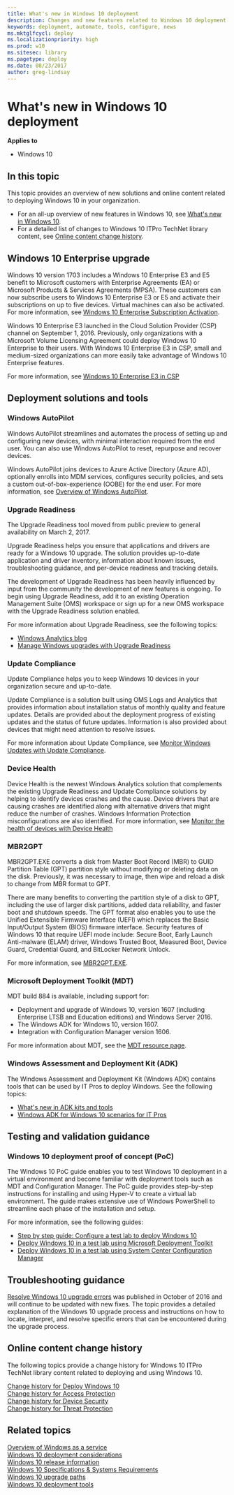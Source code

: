 ```yaml
---
title: What's new in Windows 10 deployment
description: Changes and new features related to Windows 10 deployment
keywords: deployment, automate, tools, configure, news
ms.mktglfcycl: deploy
ms.localizationpriority: high
ms.prod: w10
ms.sitesec: library
ms.pagetype: deploy
ms.date: 08/23/2017
author: greg-lindsay
---
```


# What's new in Windows 10 deployment

**Applies to**
-   Windows 10


## In this topic

This topic provides an overview of new solutions and online content related to deploying Windows 10 in your organization.

- For an all-up overview of new features in Windows 10, see [What's new in Windows 10](https://technet.microsoft.com/itpro/windows/whats-new/index).
- For a detailed list of changes to Windows 10 ITPro TechNet library content, see [Online content change history](#online-content-change-history).


## Windows 10 Enterprise upgrade

Windows 10 version 1703 includes a Windows 10 Enterprise E3 and E5 benefit to Microsoft customers with Enterprise Agreements (EA) or Microsoft Products & Services Agreements (MPSA). These customers can now subscribe users to Windows 10 Enterprise E3 or E5 and activate their subscriptions on up to five devices. Virtual machines can also be activated. For more information, see [Windows 10 Enterprise Subscription Activation](windows-10-enterprise-subscription-activation.md).

Windows 10 Enterprise E3 launched in the Cloud Solution Provider (CSP) channel on September 1, 2016. Previously, only organizations with a Microsoft Volume Licensing Agreement could deploy Windows 10 Enterprise to their users. With Windows 10 Enterprise E3 in CSP, small and medium-sized organizations can more easily take advantage of Windows 10 Enterprise features.

For more information, see [Windows 10 Enterprise E3 in CSP](windows-10-enterprise-e3-overview.md)


## Deployment solutions and tools

### Windows AutoPilot

Windows AutoPilot streamlines and automates the process of setting up and configuring new devices, with minimal interaction required from the end user. You can also use Windows AutoPilot to reset, repurpose and recover devices.

Windows AutoPilot joins devices to Azure Active Directory (Azure AD), optionally enrolls into MDM services, configures security policies, and sets a custom out-of-box-experience (OOBE) for the end user. For more information, see [Overview of Windows AutoPilot](windows-10-auto-pilot.md).

### Upgrade Readiness

The Upgrade Readiness tool moved from public preview to general availability on March 2, 2017. 

Upgrade Readiness helps you ensure that applications and drivers are ready for a Windows 10 upgrade. The solution provides up-to-date application and driver inventory, information about known issues, troubleshooting guidance, and per-device readiness and tracking details. 

The development of Upgrade Readiness has been heavily influenced by input from the community the development of new features is ongoing. To begin using Upgrade Readiness, add it to an existing Operation Management Suite (OMS) workspace or sign up for a new OMS workspace with the Upgrade Readiness solution enabled.  

For more information about Upgrade Readiness, see the following topics:

- [Windows Analytics blog](https://blogs.technet.microsoft.com/upgradeanalytics/)
- [Manage Windows upgrades with Upgrade Readiness](upgrade/manage-windows-upgrades-with-upgrade-readiness.md)


### Update Compliance

Update Compliance helps you to keep Windows 10 devices in your organization secure and up-to-date.

Update Compliance is a solution built using OMS Logs and Analytics that provides information about installation status of monthly quality and feature updates. Details are provided about the deployment progress of existing updates and the status of future updates. Information is also provided about devices that might need attention to resolve issues.

For more information about Update Compliance, see [Monitor Windows Updates with Update Compliance](update/update-compliance-monitor.md).

### Device Health

Device Health is the newest Windows Analytics solution that complements the existing Upgrade Readiness and Update Compliance solutions by helping to identify devices crashes and the cause. Device drivers that are causing crashes are identified along with alternative drivers that might reduce the number of crashes.  Windows Information Protection misconfigurations are also identified. For more information, see [Monitor the health of devices with Device Health](update/device-health-monitor.md)

### MBR2GPT

MBR2GPT.EXE converts a disk from Master Boot Record (MBR) to GUID Partition Table (GPT) partition style without modifying or deleting data on the disk. Previously, it was necessary to image, then wipe and reload a disk to change from MBR format to GPT. 

There are many benefits to converting the partition style of a disk to GPT, including the use of larger disk partitions, added data reliability, and faster boot and shutdown speeds. The GPT format also enables you to use the Unified Extensible Firmware Interface (UEFI) which replaces the Basic Input/Output System (BIOS) firmware interface.  Security features of Windows 10 that require UEFI mode include: Secure Boot, Early Launch Anti-malware (ELAM) driver, Windows Trusted Boot, Measured Boot, Device Guard, Credential Guard, and BitLocker Network Unlock.

For more information, see [MBR2GPT.EXE](mbr-to-gpt.md).


### Microsoft Deployment Toolkit (MDT)

MDT build 884 is available, including support for:
- Deployment and upgrade of Windows 10, version 1607 (including Enterprise LTSB and Education editions) and Windows Server 2016.
- The Windows ADK for Windows 10, version 1607.
- Integration with Configuration Manager version 1606.

For more information about MDT, see the [MDT resource page](https://technet.microsoft.com/en-US/windows/dn475741).


### Windows Assessment and Deployment Kit (ADK)

The Windows Assessment and Deployment Kit (Windows ADK) contains tools that can be used by IT Pros to deploy Windows. See the following topics:

- [What's new in ADK kits and tools](https://msdn.microsoft.com/windows/hardware/commercialize/what-s-new-in-kits-and-tools)
- [Windows ADK for Windows 10 scenarios for IT Pros](windows-adk-scenarios-for-it-pros.md)


## Testing and validation guidance

### Windows 10 deployment proof of concept (PoC)

The Windows 10 PoC guide enables you to test Windows 10 deployment in a virtual environment and become familiar with deployment tools such as MDT and Configuration Manager. The PoC guide provides step-by-step instructions for installing and using Hyper-V to create a virtual lab environment. The guide makes extensive use of Windows PowerShell to streamline each phase of the installation and setup. 

For more information, see the following guides:

- [Step by step guide: Configure a test lab to deploy Windows 10](windows-10-poc.md)
- [Deploy Windows 10 in a test lab using Microsoft Deployment Toolkit](windows-10-poc-mdt.md)
- [Deploy Windows 10 in a test lab using System Center Configuration Manager](windows-10-poc-sc-config-mgr.md)


## Troubleshooting guidance

[Resolve Windows 10 upgrade errors](upgrade/resolve-windows-10-upgrade-errors.md) was published in October of 2016 and will continue to be updated with new fixes. The topic provides a detailed explanation of the Windows 10 upgrade process and instructions on how to locate, interpret, and resolve specific errors that can be encountered during the upgrade process.


## Online content change history

The following topics provide a change history for Windows 10 ITPro TechNet library content related to deploying and using Windows 10.

[Change history for Deploy Windows 10](change-history-for-deploy-windows-10.md)
<BR>[Change history for Access Protection](/windows/access-protection/change-history-for-access-protection)
<BR>[Change history for Device Security](/windows/device-security/change-history-for-device-security)
<BR>[Change history for Threat Protection](/windows/threat-protection/change-history-for-threat-protection)


## Related topics

[Overview of Windows as a service](update/waas-overview.md)
<BR>[Windows 10 deployment considerations](planning/windows-10-deployment-considerations.md)
<BR>[Windows 10 release information](https://technet.microsoft.com/en-us/windows/release-info.aspx)
<BR>[Windows 10 Specifications & Systems Requirements](https://www.microsoft.com/en-us/windows/windows-10-specifications)
<BR>[Windows 10 upgrade paths](upgrade/windows-10-upgrade-paths.md)
<BR>[Windows 10 deployment tools](windows-deployment-scenarios-and-tools.md)

 